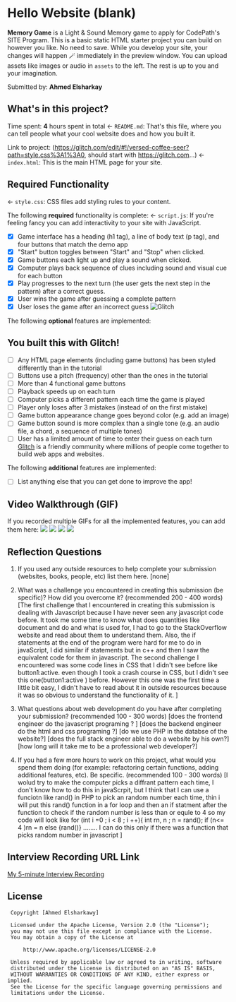 # Hello Website (blank)

 **Memory Game** is a Light & Sound Memory game to apply for CodePath's SITE Program. 
 This is a basic static HTML starter project you can build on however you like. No need to save. While you develop your site, your changes will happen 🪄 immediately in the preview window. You can upload assets like images or audio in `assets` to the left. The rest is up to you and your imagination.

 Submitted by: **Ahmed Elsharkay**
 ## What's in this project?

 Time spent: **4** hours spent in total
 ← `README.md`: That's this file, where you can tell people what your cool website does and how you built it.

 Link to project: (https://glitch.com/edit/#!/versed-coffee-seer?path=style.css%3A1%3A0, should start with https://glitch.com...)
 ← `index.html`: This is the main HTML page for your site.

 ## Required Functionality
 ← `style.css`: CSS files add styling rules to your content.

 The following **required** functionality is complete:
 ← `script.js`: If you're feeling fancy you can add interactivity to your site with JavaScript.

 * [x] Game interface has a heading (h1 tag), a line of body text (p tag), and four buttons that match the demo app
 * [x] "Start" button toggles between "Start" and "Stop" when clicked. 
 * [x] Game buttons each light up and play a sound when clicked. 
 * [x] Computer plays back sequence of clues including sound and visual cue for each button
 * [x] Play progresses to the next turn (the user gets the next step in the pattern) after a correct guess. 
 * [x] User wins the game after guessing a complete pattern
 * [x] User loses the game after an incorrect guess
 ![Glitch](https://cdn.glitch.com/a9975ea6-8949-4bab-addb-8a95021dc2da%2FLogo_Color.svg?v=1602781328576)

 The following **optional** features are implemented:
 ## You built this with Glitch!

 * [ ] Any HTML page elements (including game buttons) has been styled differently than in the tutorial
 * [ ] Buttons use a pitch (frequency) other than the ones in the tutorial
 * [ ] More than 4 functional game buttons
 * [ ] Playback speeds up on each turn
 * [ ] Computer picks a different pattern each time the game is played
 * [ ] Player only loses after 3 mistakes (instead of on the first mistake)
 * [ ] Game button appearance change goes beyond color (e.g. add an image)
 * [ ] Game button sound is more complex than a single tone (e.g. an audio file, a chord, a sequence of multiple tones)
 * [ ] User has a limited amount of time to enter their guess on each turn
 [Glitch](https://glitch.com) is a friendly community where millions of people come together to build web apps and websites.

 The following **additional** features are implemented:

 - [ ] List anything else that you can get done to improve the app!

 ## Video Walkthrough (GIF)

 If you recorded multiple GIFs for all the implemented features, you can add them here:
 ![](http://g.recordit.co/AR4hjuHrva.gif)
 ![](gif2-link-here)
 ![](gif3-link-here)
 ![](gif4-link-here)

 ## Reflection Questions
 1. If you used any outside resources to help complete your submission (websites, books, people, etc) list them here. 
 [none]

 2. What was a challenge you encountered in creating this submission (be specific)? How did you overcome it? (recommended 200 - 400 words) 
 [The first challenge that I encountered in creating this submission is dealing with Javascript because I have never seen any javascript code before. It took me some time to know what does quantities like document and do and what is used for, I had to go to the StackOverflow website and read about them to understand them. Also, the if statements at the end of the program were hard for me to do in javaScript, I did similar if statements but in c++ and then I saw the equivalent code for them in javascript. The second challenge I encountered was some code lines in CSS that I didn't see before like button1:active. even though I took a crash course in CSS, but I didn't see this one(button1:active ) before. However this one was the first time a little bit easy, I didn't have to read about it in outside resources because it was so obvious to understand the functionality of it.  ]

 3. What questions about web development do you have after completing your submission? (recommended 100 - 300 words) 
 [does the frontend engineer do the javascript programing ? ]
 [does the backend engineer do the html and css programing ?]
 [do we use PHP in the databse of the website?]
 [does the full stack engineer able to do a website by his own?]
 [how long will it take me to be a professional web developer?]

 4. If you had a few more hours to work on this project, what would you spend them doing (for example: refactoring certain functions, adding additional features, etc). Be specific. (recommended 100 - 300 words) 
 [I wolud try to make the computer picks a diffrant pattern each time, I don't know how to do this in javaScrpit, but I think that I can use a funciotn like rand() in PHP to pick an random number each time, thin i will put this rand() function in a for loop and then an if statment after the function to check if the random number is less than or equle to 4 so my code will look like  for (int i =0 ; i < 8 ; i ++){ int rn, n ; n = rand(); if (n<= 4 )rn = n else {rand()} ........ I can do this only if there was a function that picks random number in javascript ]



 ## Interview Recording URL Link

 [My 5-minute Interview Recording](https://www.loom.com/share/f30aed8d73254a87b5bebef1506cd309)


 ## License

     Copyright [Ahmed Elsharkawy]

     Licensed under the Apache License, Version 2.0 (the "License");
     you may not use this file except in compliance with the License.
     You may obtain a copy of the License at

         http://www.apache.org/licenses/LICENSE-2.0

     Unless required by applicable law or agreed to in writing, software
     distributed under the License is distributed on an "AS IS" BASIS,
     WITHOUT WARRANTIES OR CONDITIONS OF ANY KIND, either express or implied.
     See the License for the specific language governing permissions and
     limitations under the License.
     
